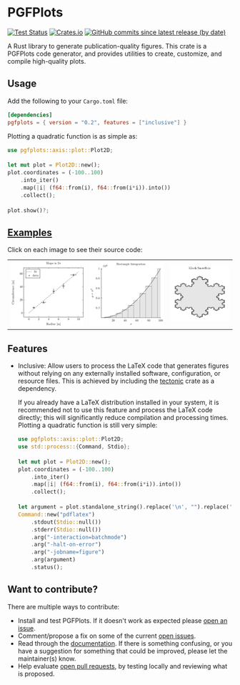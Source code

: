 # PGFPlots

[![Test Status](https://github.com/DJDuque/pgfplots/actions/workflows/rust.yml/badge.svg)](https://github.com/DJDuque/pgfplots/actions/workflows/rust.yml)
[![Crates.io](https://img.shields.io/crates/v/pgfplots?labelColor=383f47)](https://crates.io/crates/pgfplots)
[![GitHub commits since latest release (by date)](https://img.shields.io/github/commits-since/DJDuque/pgfplots/latest?labelColor=383f47)](https://github.com/DJDuque/pgfplots/commits/main)

A Rust library to generate publication-quality figures. This crate is a PGFPlots
code generator, and provides utilities to create, customize, and compile 
high-quality plots.

## Usage

Add the following to your `Cargo.toml` file:

```toml
[dependencies]
pgfplots = { version = "0.2", features = ["inclusive"] }
```

Plotting a quadratic function is as simple as:

```rust
use pgfplots::axis::plot::Plot2D;

let mut plot = Plot2D::new();
plot.coordinates = (-100..100)
    .into_iter()
    .map(|i| (f64::from(i), f64::from(i*i)).into())
    .collect();

plot.show()?;
```

## [Examples](https://github.com/DJDuque/pgfplots/tree/main/examples)

Click on each image to see their source code:

| | | |
|-|-|-|
|![](https://github.com/DJDuque/pgfplots/blob/main/examples/fitted_line.png)|![](https://github.com/DJDuque/pgfplots/blob/main/examples/rectangle_integration.png)|![](https://github.com/DJDuque/pgfplots/blob/main/examples/snowflake.png)|

## Features

- Inclusive: Allow users to process the LaTeX code that generates figures
without relying on any externally installed software, configuration, or
resource files. This is achieved by including the
[tectonic](https://crates.io/crates/tectonic) crate as a dependency.

	If you already have a LaTeX distribution installed in your system, it is
recommended not to use this feature and process the LaTeX code directly; this
will significantly reduce compilation and processing times. Plotting a quadratic
function is still very simple:

	```rust
	use pgfplots::axis::plot::Plot2D;
	use std::process::{Command, Stdio};

	let mut plot = Plot2D::new();
	plot.coordinates = (-100..100)
		.into_iter()
		.map(|i| (f64::from(i), f64::from(i*i)).into())
		.collect();

	let argument = plot.standalone_string().replace('\n', "").replace('\t', "");
	Command::new("pdflatex")
		.stdout(Stdio::null())
		.stderr(Stdio::null())
		.arg("-interaction=batchmode")
		.arg("-halt-on-error")
		.arg("-jobname=figure")
		.arg(argument)
		.status();
	```

## Want to contribute?

There are multiple ways to contribute:
- Install and test PGFPlots. If it doesn't work as expected please [open an
  issue](https://github.com/DJDuque/pgfplots/issues/new).
- Comment/propose a fix on some of the current [open 
issues](https://github.com/DJDuque/pgfplots/issues).
- Read through the [documentation](https://docs.rs/pgfplots). If there is 
  something confusing, or you have a suggestion for something that could be 
  improved, please let the maintainer(s) know.
- Help evaluate [open pull requests](https://github.com/DJDuque/pgfplots/pulls),
  by testing locally and reviewing what is proposed.
